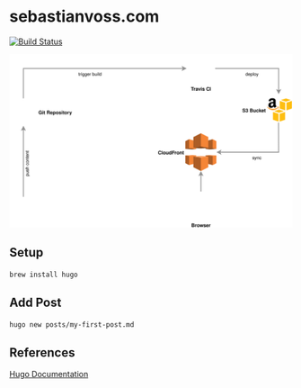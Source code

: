 # sebastianvoss.com

[![Build Status](https://travis-ci.org/sebastianvoss/sebastianvoss.com.svg?branch=master)](https://travis-ci.org/sebastianvoss/sebastianvoss.com)

![Architecture Diagram](architecture_diagram.svg)

## Setup

```brew install hugo```

## Add Post

```hugo new posts/my-first-post.md```

## References

[Hugo Documentation](https://gohugo.io/documentation/)